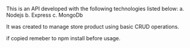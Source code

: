This is an API developed with the following technologies listed below:
a. Nodejs
b. Express
c. MongoDb

It was created to manage store product using basic CRUD operations.

if copied remeber to npm install before usage.

